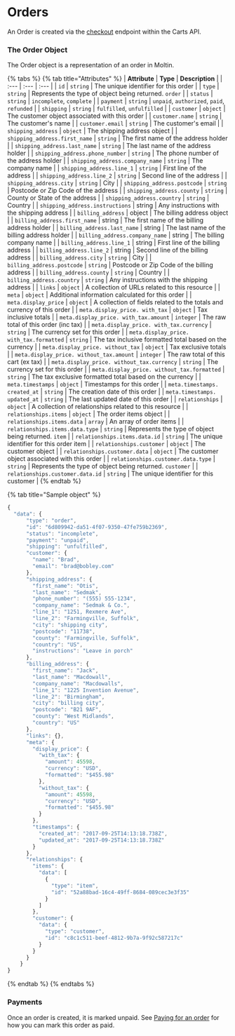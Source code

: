 # Orders

An Order is created via the [checkout](../../carts-and-checkout/checkout.md) endpoint within the Carts API.

### The Order Object <a id="the-order-object"></a>

The Order object is a representation of an order in Moltin.

{% tabs %}
{% tab title="Attributes" %}
| **Attribute** | **Type** | **Description** |
| :--- | :--- | :--- |
| `id` | `string` | The unique identifier for this order |
| `type` | `string` | Represents the type of object being returned. `order` |
| `status` | `string` | `incomplete`, `complete` |
| `payment` | `string` | `unpaid`, `authorized`, `paid`, `refunded` |
| `shipping` | `string` | `fulfilled`, `unfulfilled` |
| `customer` | `object` | The customer object associated with this order |
| `customer.name` | `string` | The customer's name |
| `customer.email` | `string` | The customer's email |
| `shipping_address` | `object` | The shipping address object |
| `shipping_address.first_name` | `string` | The first name of the address holder |
| `shipping_address.last_name` | `string` | The last name of the address holder |
| `shipping_address.phone_number` | `string` | The phone number of the address holder |
| `shipping_address.company_name` | `string` | The company name |
| `shipping_address.line_1` | `string` | First line of the address |
| `shipping_address.line_2` | `string` | Second line of the address |
| `shipping_address.city` | `string` | City |
| `shipping_address.postcode` | `string` | Postcode or Zip Code of the address |
| `shipping_address.county` | `string` | County or State of the address |
| `shipping_address.country` | `string` | Country |
| `shipping_address.instructions` | string | Any instructions with the shipping address |
| `billing_address` | object | The billing address object |
| `billing_address.first_name` | string | The first name of the billing address holder |
| `billing_address.last_name` | string | The last name of the billing address holder |
| `billing_address.company_name` | string | The billing company name |
| `billing_address.line_1` | string | First line of the billing address |
| `billing_address.line_2` | string | Second line of the billing address |
| `billing_address.city` | `string` | City |
| `billing_address.postcode` | `string` | Postcode or Zip Code of the billing address |
| `billing_address.county` | `string` | Country |
| `billing_address.country` | `string` | Any instructions with the shipping address |
| `links` | `object` | A collection of URLs related to this resource |
| `meta` | `object` | Additional information calculated for this order |
| `meta.display_price` | `object` | A collection of fields related to the totals and currency of this order |
| `meta.display_price. with_tax` | `object` | Tax inclusive totals |
| `meta.display_price. with_tax.amount` | `integer` | The raw total of this order \(inc tax\) |
| `meta.display_price. with_tax.currency` | `string` | The currency set for this order |
| `meta.display_price. with_tax.formatted` | `string` | The tax inclusive formatted total based on the currency |
| `meta.display_price. without_tax` | `object` | Tax exclusive totals |
| `meta.display_price. without_tax.amount` | `integer` | The raw total of this cart \(ex tax\) |
| `meta.display_price. without_tax.currency` | `string` | The currency set for this order |
| `meta.display_price. without_tax.formatted` | `string` | The tax exclusive formatted total based on the currency |
| `meta.timestamps` | `object` | Timestamps for this order |
| `meta.timestamps. created_at` | `string` | The creation date of this order |
| `meta.timestamps. updated_at` | `string` | The last updated date of this order |
| `relationships` | `object` | A collection of relationships related to this resource |
| `relationships.items` | `object` | The order items object |
| `relationships.items.data` | `array` | An array of order items |
| `relationships.items.data.type` | `string` | Represents the type of object being returned. `item` |
| `relationships.items.data.id` | `string` | The unique identifier for this order item |
| `relationships.customer` | `object` | The customer object |
| `relationships.customer.data` | `object` | The customer object associated with this order |
| `relationships.customer.data.type` | `string` | Represents the type of object being returned. `customer` |
| `relationships.customer.data.id` | `string` | The unique identifier for this customer |
{% endtab %}

{% tab title="Sample object" %}
```javascript
{
  "data": {
      "type": "order",
      "id": "6d809942-da51-4f07-9350-47fe759b2369",
      "status": "incomplete",
      "payment": "unpaid",
      "shipping": "unfulfilled",
      "customer": {
        "name": "Brad",
        "email": "brad@bobley.com"
      },
      "shipping_address": {
        "first_name": "Otis",
        "last_name": "Sedmak",
        "phone_number": "(555) 555-1234",
        "company_name": "Sedmak & Co.",
        "line_1": "1251, Rexmere Ave",
        "line_2": "Farmingville, Suffolk",
        "city": "shipping city",
        "postcode": "11738",
        "county": "Farmingville, Suffolk",
        "country": "US",
        "instructions": "Leave in porch"
      },
      "billing_address": {
        "first_name": "Jack",
        "last_name": "Macdowall",
        "company_name": "Macdowalls",
        "line_1": "1225 Invention Avenue",
        "line_2": "Birmingham",
        "city": "billing city",
        "postcode": "B21 9AF",
        "county": "West Midlands",
        "country": "US"
      },
      "links": {},
      "meta": {
        "display_price": {
          "with_tax": {
            "amount": 45598,
            "currency": "USD",
            "formatted": "$455.98"
          },
          "without_tax": {
            "amount": 45598,
            "currency": "USD",
            "formatted": "$455.98"
          }
        },
        "timestamps": {
          "created_at": "2017-09-25T14:13:18.738Z",
          "updated_at": "2017-09-25T14:13:18.738Z"
        }
      },
      "relationships": {
        "items": {
          "data": [
            {
              "type": "item",
              "id": "52a88bad-16c4-49ff-8684-089cec3e3f35"
            }
          ]
        },
        "customer": {
          "data": {
            "type": "customer",
            "id": "c8c1c511-beef-4812-9b7a-9f92c587217c"
          }
        }
      }
    }
}
```
{% endtab %}
{% endtabs %}

### Payments

Once an order is created, it is marked unpaid. See [Paying for an order](../../payments/paying-for-an-order/) for how you can mark this order as paid.

